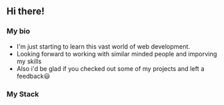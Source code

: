 ## Hi there!

### My bio
- I'm just starting to learn this vast world of web development.
- Looking forward to working with similar minded people and imporving my skills
- Also i'd be glad if you checked out some of my projects and left a feedback😃

### My Stack
